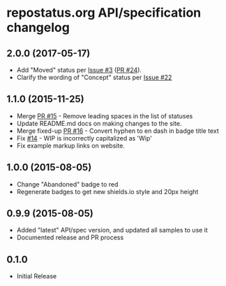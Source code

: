 repostatus.org API/specification changelog
===========================================

2.0.0 (2017-05-17)
------------------

- Add "Moved" status per [Issue #3](https://github.com/jantman/repostatus.org/issues/3) ([PR #24](https://github.com/jantman/repostatus.org/pull/24)).
- Clarify the wording of "Concept" status per [Issue #22](https://github.com/jantman/repostatus.org/issues/22)

1.1.0 (2015-11-25)
------------------

- Merge [PR #15](https://github.com/jantman/repostatus.org/pull/15) - Remove leading spaces in the list of statuses
- Update README.md docs on making changes to the site.
- Merge fixed-up [PR #16](https://github.com/jantman/repostatus.org/pull/16) - Convert hyphen to en dash in badge title text
- Fix [#14](https://github.com/jantman/repostatus.org/issues/14) - WIP is incorrectly capitalized as 'Wip'
- Fix example markup links on website.

1.0.0 (2015-08-05)
------------------

- Change "Abandoned" badge to red
- Regenerate badges to get new shields.io style and 20px height

0.9.9 (2015-08-05)
------------------

- Added "latest" API/spec version, and updated all samples to use it
- Documented release and PR process

0.1.0
------

- Initial Release
